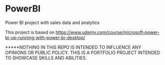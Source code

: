 # PowerBI
Power BI project with sales data and analytics

This project is based on https://www.udemy.com/course/microsoft-power-bi-up-running-with-power-bi-desktop/

*****NOTHING IN THIS REPO IS INTENDED TO INFLUENCE ANY OPINIONS OR PUBLIC POLICY. THIS IS A PORTFOLIO PROJECT INTENDED TO SHOWCASE SKILLS AND ABILITIES.

